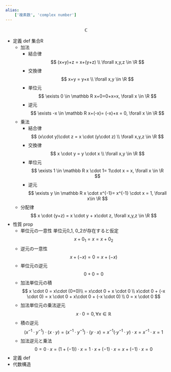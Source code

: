 ```yaml
---
alias:
    ['複素数', 'complex number']
---
```

$$
\mathbb C
$$
- 定義 def
    集合R
    - 加法
        - 結合律
            $$
            (x+y)+z = x+(y+z) \\ \forall x,y,z \in \R
            $$
        - 交換律
            $$
            x+y = y+x \\ \forall x,y \in \R
            $$
        - 単位元
            $$
            \exists 0 \in \mathbb R x+0=0+x=x, \forall x \in \R
            $$
        - 逆元
            $$
            \exists -x \in \mathbb R x+(-x)= (-x)+x = 0, \forall x \in \R
            $$
    - 乗法
        - 結合律
            $$
            (x\cdot y)\cdot z = x \cdot (y\cdot z) \\ \forall x,y,z \in \R
            $$
        - 交換律
            $$
            x \cdot y = y \cdot x \\ \forall x,y \in \R
            $$
        - 単位元
            $$
            \exists 1 \in \mathbb R x \cdot 1= 1\cdot x = x, \forall x \in \R
            $$
        - 逆元
            $$
            \exists y \in \mathbb R x \cdot x^{-1}= x^{-1} \cdot x = 1, \forall x\in \R
            $$
    - 分配律
        $$
        x \cdot (y+z) = x \cdot y + x\cdot z, \forall x,y,z \in \R
        $$
- 性質 prop
    - 単位元の一意性
        単位元0_1, 0_2が存在すると仮定
        $$
        x + 0_1 = x = x + 0_2
        $$
    - 逆元の一意性
        $$
        x + (-x) = 0 = x + (-x)
        $$
    - 単位元の逆元
        $$
        0 + 0 = 0 
        $$
    - 加法単位元の積
        $$
        x \cdot 0 
        = x\cdot (0+0)\\ 
        = x\cdot 0 + x \cdot 0 \\
        x\cdot 0 + (-x \cdot 0) = x \cdot 0 + x\cdot 0 + (-x \cdot 0) \\ 0 = x \cdot 0
        $$
    - 加法単位元の乗法逆元
        $$
        x \cdot 0 = 0, \forall x \in \mathbb R
        $$
    - 積の逆元
        $$
         (x^{-1} \cdot y^{-1}) \cdot (x\cdot y)
        = (x^{-1} \cdot y^{-1}) \cdot (y \cdot x) 
        = x^{-1} (\cdot y^{-1} \cdot y) \cdot x
        = x^{-1} \cdot x = 1
        $$
    - 加法逆元と乗法
        $$
        0 = 0\cdot x = (1+(-1))\cdot x = 1 \cdot x + (-1)\cdot x = x +(-1)\cdot x = 0
        $$
- 定義 def
- 代数構造